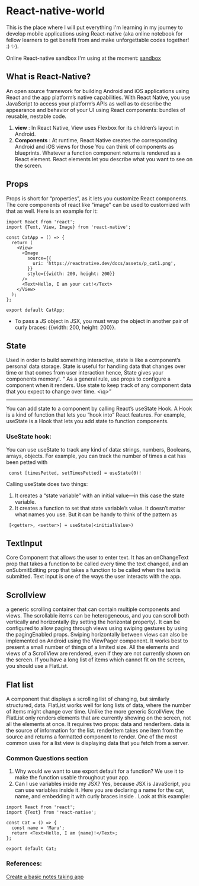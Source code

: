# React-native-world
This is the place where I will put everything I'm learning in my journey to develop mobile applications using React-native (aka online notebook for fellow learners to get benefit from and make unforgettable codes together! :) ✨). 

Online React-native sandbox I'm using at the moment:
[sandbox](https://codesandbox.io/p/sandbox/react-native-q4qymyp2l6) 

## What is React-Native? 
An open source framework for building Android and iOS applications using React and the app platform’s native capabilities. With React Native, you use JavaScript to access your platform’s APIs as well as to describe the appearance and behavior of your UI using React components: bundles of reusable, nestable code. 
1. __view__ : In React Native, View uses Flexbox for its children’s layout in Android. 
2. __Components__ : At runtime, React Native creates the corresponding Android and iOS views for those You can think of components as blueprints. Whatever a function component returns is rendered as a React element. React elements let you describe what you want to see on the screen.

## Props
Props is short for “properties”, as it lets you customize React components. The core components of react like "image" can be used to customized with that as well. Here is an example for it:
```
import React from 'react';
import {Text, View, Image} from 'react-native';

const CatApp = () => {
  return (
    <View>
      <Image
        source={{
          uri: 'https://reactnative.dev/docs/assets/p_cat1.png',
        }}
        style={{width: 200, height: 200}}
      />
      <Text>Hello, I am your cat!</Text>
    </View>
  );
};

export default CatApp; 
```
- To pass a JS object in JSX, you must wrap the object in another pair of curly braces: {{width: 200, height: 200}}. 

## State
Used in order to build something interactive, state is like a component’s personal data storage. State is useful for handling data that changes over time or that comes from user interaction hence, State gives your components memory!. 
<q> As a general rule, use props to configure a component when it renders. Use state to keep track of any component data that you expect to change over time. <\q>
___
You can add state to a component by calling React’s useState Hook. A Hook is a kind of function that lets you “hook into” React features. For example, useState is a Hook that lets you add state to function components.
### UseState hook:
You can use useState to track any kind of data: strings, numbers, Booleans, arrays, objects. For example, you can track the number of times a cat has been petted with
```
 const [timesPetted, setTimesPetted] = useState(0)!
```
Calling useState does two things:

1. It creates a “state variable” with an initial value—in this case the state variable. 
2. It creates a function to set that state variable’s value.
It doesn’t matter what names you use. But it can be handy to think of the pattern as
```
 [<getter>, <setter>] = useState(<initialValue>)
```
 ## TextInput
Core Component that allows the user to enter text. It has an onChangeText prop that takes a function to be called every time the text changed, and an onSubmitEditing prop that takes a function to be called when the text is submitted. Text input is one of the ways the user interacts with the app.

## Scrollview
a generic scrolling container that can contain multiple components and views. The scrollable items can be heterogeneous, and you can scroll both vertically and horizontally (by setting the horizontal property).
It can be configured to allow paging through views using swiping gestures by using the pagingEnabled props. Swiping horizontally between views can also be implemented on Android using the ViewPager component. It works best to present a small number of things of a limited size. All the elements and views of a ScrollView are rendered, even if they are not currently shown on the screen. If you have a long list of items which cannot fit on the screen, you should use a FlatList. 

## Flat list
A component that displays a scrolling list of changing, but similarly structured, data. FlatList works well for long lists of data, where the number of items might change over time. Unlike the more generic ScrollView, the FlatList only renders elements that are currently showing on the screen, not all the elements at once. It requires two props: data and renderItem. data is the source of information for the list. renderItem takes one item from the source and returns a formatted component to render. One of the most common uses for a list view is displaying data that you fetch from a server.

### Common Questions section
1. Why would we want to use export default for a function?
We use it to make the function usable throughout your app. 
2. Can I use variables inside my JSX? 
Yes, because JSX is JavaScript, you can use variables inside it. Here you are declaring a name for the cat, name, and embedding it with curly braces inside <Text>. Look at this example:
```
import React from 'react';
import {Text} from 'react-native';

const Cat = () => {
  const name = 'Maru';
  return <Text>Hello, I am {name}!</Text>;
};

export default Cat; 
```

### References:
[Create a basic notes taking app](https://www.geeksforgeeks.org/how-to-create-a-basic-notes-app-using-react-native/) 